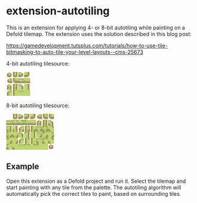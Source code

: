 # extension-autotiling

This is an extension for applying 4- or 8-bit autotiling while painting on a Defold tilemap. The extension uses the solution described in this blog post:

https://gamedevelopment.tutsplus.com/tutorials/how-to-use-tile-bitmasking-to-auto-tile-your-level-layouts--cms-25673

4-bit autotiling tilesource:

![](main/assets/images/grass-4bit.png)

8-bit autotiling tilesource:

![](main/assets/images/grass-8bit.png)


## Example
Open this extension as a Defold project and run it. Select the tilemap and start painting with any tile from the palette. The autotiling algorithm will automatically pick the correct tiles to paint, based on surrounding tiles.

